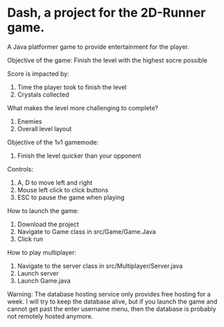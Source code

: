 # Dash, a project for the 2D-Runner game.

A Java platformer game to provide entertainment for the player.


Objective of the game: Finish the level with the highest socre possible

Score is impacted by: 
  1) Time the player took to finish the level
  2) Crystals collected
 
What makes the level more challenging to complete?
  1) Enemies
  2) Overall level layout

Objective of the 1v1 gamemode:
  1) Finish the level quicker than your opponent

Controls:
  1) A, D to move left and right
  2) Mouse left click to click buttons
  3) ESC to pause the game when playing
 
 How to launch the game:
  1) Download the project
  2) Navigate to Game class in src/Game/Game.Java
  3) Click run

How to play multiplayer:
  1) Navigate to the server class in src/Multiplayer/Server.java
  2) Launch server
  3) Launch Game.java

Warning: The database hosting service only provides free hosting for a week. I will try to keep the database alive, but if you launch the game and cannot get past the enter username menu,
then the database is probably not remotely hosted anymore.
